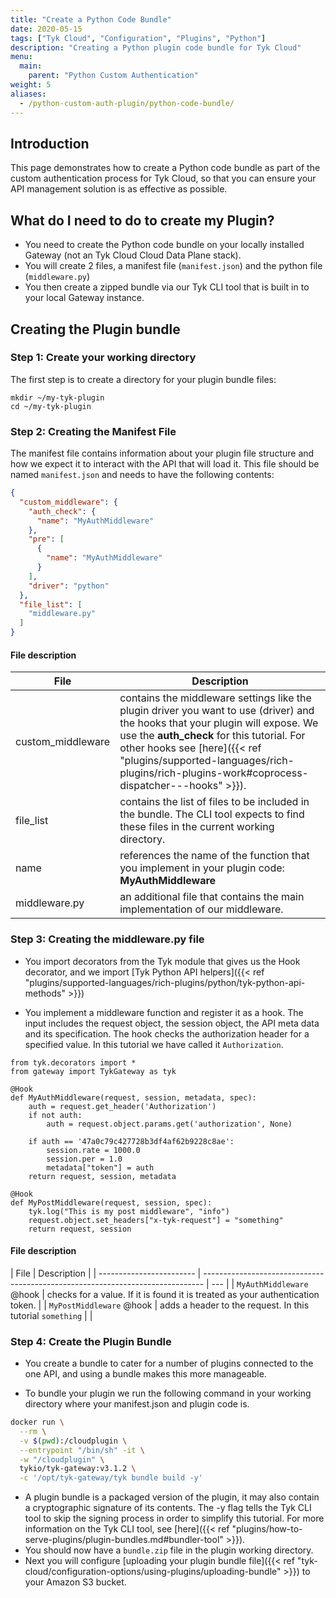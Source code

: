 ```yaml
---
title: "Create a Python Code Bundle"
date: 2020-05-15
tags: ["Tyk Cloud", "Configuration", "Plugins", "Python"]
description: "Creating a Python plugin code bundle for Tyk Cloud"
menu:
  main:
    parent: "Python Custom Authentication"
weight: 5
aliases:
  - /python-custom-auth-plugin/python-code-bundle/
---
```


## Introduction

This page demonstrates how to create a Python code bundle as part of the custom authentication process for Tyk Cloud, so that you can ensure your API management solution is as effective as possible.

## What do I need to do to create my Plugin?

- You need to create the Python code bundle on your locally installed Gateway (not an Tyk Cloud Cloud Data Plane stack).
- You will create 2 files, a manifest file (`manifest.json`) and the python file (`middleware.py`)
- You then create a zipped bundle via our Tyk CLI tool that is built in to your local Gateway instance.

## Creating the Plugin bundle

### Step 1: Create your working directory

The first step is to create a directory for your plugin bundle files:

```.copyWrapper
mkdir ~/my-tyk-plugin
cd ~/my-tyk-plugin
```

### Step 2: Creating the Manifest File

The manifest file contains information about your plugin file structure and how we expect it to interact with the API that will load it. This file should be named `manifest.json` and needs to have the following contents:

```.json
{
  "custom_middleware": {
    "auth_check": {
      "name": "MyAuthMiddleware"
    },
    "pre": [
      {
        "name": "MyAuthMiddleware"
      }
    ],
    "driver": "python"
  },
  "file_list": [
    "middleware.py"
  ]
}
```

#### File description

| File              | Description                                                                                                                                                                                                                                                                                                  |
| ----------------- | ------------------------------------------------------------------------------------------------------------------------------------------------------------------------------------------------------------------------------------------------------------------------------------------------------------ |
| custom_middleware | contains the middleware settings like the plugin driver you want to use (driver) and the hooks that your plugin will expose. We use the **auth_check** for this tutorial. For other hooks see [here]({{< ref "plugins/supported-languages/rich-plugins/rich-plugins-work#coprocess-dispatcher---hooks" >}}). |
| file_list         | contains the list of files to be included in the bundle. The CLI tool expects to find these files in the current working directory.                                                                                                                                                                          |
| name              | references the name of the function that you implement in your plugin code: **MyAuthMiddleware**                                                                                                                                                                                                             |
| middleware.py     | an additional file that contains the main implementation of our middleware.                                                                                                                                                                                                                                  |

### Step 3: Creating the middleware.py file

- You import decorators from the Tyk module that gives us the Hook decorator, and we import [Tyk Python API helpers]({{< ref "plugins/supported-languages/rich-plugins/python/tyk-python-api-methods" >}})

- You implement a middleware function and register it as a hook. The input includes the request object, the session object, the API meta data and its specification. The hook checks the authorization header for a specified value. In this tutorial we have called it `Authorization`.

```.python
from tyk.decorators import *
from gateway import TykGateway as tyk

@Hook
def MyAuthMiddleware(request, session, metadata, spec):
    auth = request.get_header('Authorization')
    if not auth:
        auth = request.object.params.get('authorization', None)

    if auth == '47a0c79c427728b3df4af62b9228c8ae':
        session.rate = 1000.0
        session.per = 1.0
        metadata["token"] = auth
    return request, session, metadata

@Hook
def MyPostMiddleware(request, session, spec):
    tyk.log("This is my post middleware", "info")
    request.object.set_headers["x-tyk-request"] = "something"
    return request, session
```

#### File description

| File                     | Description                                                                    |
| ------------------------ | ------------------------------------------------------------------------------ | --- |
| `MyAuthMiddleware` @hook | checks for a value. If it is found it is treated as your authentication token. |
| `MyPostMiddleware` @hook | adds a header to the request. In this tutorial `something`                     |     |

### Step 4: Create the Plugin Bundle

- You create a bundle to cater for a number of plugins connected to the one API, and using a bundle makes this more manageable.

- To bundle your plugin we run the following command in your working directory where your manifest.json and plugin code is.

```.bash
docker run \
  --rm \
  -v $(pwd):/cloudplugin \
  --entrypoint "/bin/sh" -it \
  -w "/cloudplugin" \
  tykio/tyk-gateway:v3.1.2 \
  -c '/opt/tyk-gateway/tyk bundle build -y'
```

- A plugin bundle is a packaged version of the plugin, it may also contain a cryptographic signature of its contents. The -y flag tells the Tyk CLI tool to skip the signing process in order to simplify this tutorial. For more information on the Tyk CLI tool, see [here]({{< ref "plugins/how-to-serve-plugins/plugin-bundles.md#bundler-tool" >}}).
- You should now have a `bundle.zip` file in the plugin working directory.
- Next you will configure [uploading your plugin bundle file]({{< ref "tyk-cloud/configuration-options/using-plugins/uploading-bundle" >}}) to your Amazon S3 bucket.
